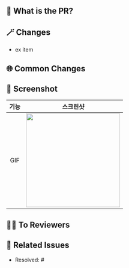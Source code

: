 ## 📌 What is the PR?

<!-- PR에 대한 전반적인 설명을 적어주세요. -->

## 🪄 Changes

<!-- 작업 내용을 리스트로 작성해주세요. -->

- ex item

## 🌐 Common Changes

<!-- 공통 작업 부분에 대한 수정 사항이 있다면 적어주세요 -->

## 📸 Screenshot

<!-- 작업한 화면이 있다면 스크린 샷으로 첨부해주세요. -->

| 기능 |          스크린샷           |
| :--: | :-------------------------: |
| GIF  | <img src = "" width ="250"> |

## 🙆🏻 To Reviewers

<!-- 리뷰어에게 주목했으면 하는 점 or 바라는 점을 적어주세요. -->

## 💭 Related Issues

<!-- 작업한 이슈번호를 # 뒤에 붙여주세요. 이슈가 닫히는 것을 원치 않는 경우 `Resolved:`를 지워주세요 -->

- Resolved: #
